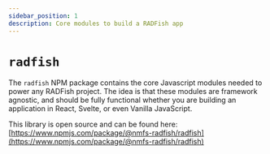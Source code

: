 ```yaml
---
sidebar_position: 1
description: Core modules to build a RADFish app
---
```


# `radfish`

The `radfish` NPM package contains the core Javascript modules needed to power any RADFish project. The idea is that these modules are framework agnostic, and should be fully functional whether you are building an application in React, Svelte, or even Vanilla JavaScript.

This library is open source and can be found here: [https://www.npmjs.com/package/@nmfs-radfish/radfish](https://www.npmjs.com/package/@nmfs-radfish/radfish)
